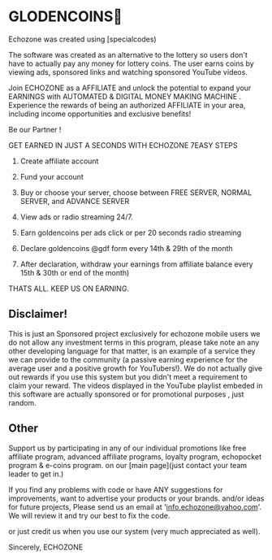 



# GLODENCOINS🧽
Echozone  was created using [specialcodes) 

The software was created as an alternative to the lottery so users don't have to actually pay any money for lottery coins.
The user earns coins by viewing ads, sponsored links and watching sponsored YouTube videos.

Join ECHOZONE as a AFFILIATE and unlock the potential to expand your EARNINGS  with AUTOMATED & DIGITAL MONEY MAKING MACHINE . Experience the rewards of being an authorized AFFILIATE in your area, including income opportunities and exclusive benefits!

Be our Partner !

GET EARNED IN JUST A SECONDS WITH ECHOZONE 7EASY STEPS



1. Create affiliate account

2. Fund your account

3. Buy or choose your server, choose between  FREE SERVER, NORMAL SERVER, and ADVANCE SERVER

4. View ads or radio streaming 24/7.

5. Earn goldencoins per ads click or per 20 seconds radio streaming

6. Declare goldencoins @gdf form every 14th & 29th of the month

7. After declaration, withdraw your earnings from affiliate balance every 15th & 30th or end of the month)



THATS ALL. KEEP US ON EARNING. 





## Disclaimer!

This is just an Sponsored project exclusively for echozone mobile users we do not allow any investment terms in this program, please take note an any other developing language for that matter, is an example of a service they we can provide to the community (a passive earning experience for the average user and a positive growth for YouTubers!).
We do not actually give out rewards if you use this system but you didn't meet a requirement to claim your reward. 
The videos displayed in the YouTube playlist embeded in this software are  actually sponsored or for promotional purposes , just random.

## Other

Support us by participating in any of our individual promotions like free affiliate program, advanced affiliate programs, loyalty program, echopocket program & e-coins program.  on our [main page](just contact your team leader to get in.)

If you find any problems with code or have ANY suggestions for improvements, want to advertise your products or your brands. and/or ideas for future projects,
Please send us an email at 'info.echozone@yahoo.com'.
We will review it and try our best to fix the code.

or just credit us when you use our system (very much appreciated as well).

Sincerely,
ECHOZONE 
